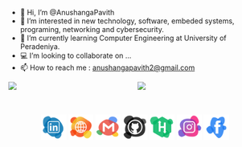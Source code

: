 - 👋 Hi, I’m @AnushangaPavith
- 👀 I’m interested in new technology, software, embeded systems, programing, networking and cybersecurity.
- 🌱 I’m currently learning Computer Engineering at University of Peradeniya.
- 💻 I’m looking to collaborate on ...
- 📫 How to reach me : anushangapavith2@gmail.com

<p>
<img align="left" width="51%" src="https://github-readme-stats.vercel.app/api?username=AnushangaPavith&count_private=true&show_icons=true&theme=default&include_all_commits=true" />

<img align="left" width="43%" src="https://github-readme-stats.vercel.app/api/top-langs/?username=AnushangaPavith&layout=compact&hide=verilog&langs_count=6" />
</p>

&nbsp;
<br />
<br />
&nbsp;

<p align="center">
  <a href="https://www.linkedin.com/in/anushanga-pavith/"><img src="png/Linkedin.png" alt="Linkedin account" style="width:50px;height:50px;"></a>
  <a href="https://sites.google.com/view/anushangapavith/home"><img src="png/web.png" alt="Website" style="width:50px;height:50px;"></a>
  <a href="mailto:anushangapavith2@gmail.com"><img src="png/Email.png" alt="e-mail" style="width:50px;height:50px;"></a>
  <a href="https://github.com/AnushangaPavith"><img src="png/Github.png" alt="Github account" style="width:50px;height:50px;"></a>
  <a href="https://www.hackerrank.com/e18_anushanga"><img src="png/HackerRank.png" alt="e-mail" style="width:50px;height:50px;"></a>
  <a href="https://www.instagram.com/anushanga_pavith?r=nametag"><img src="png/Instagram.png" alt="Instagram" style="width:50px;height:50px;"></a>
  <a href="https://www.facebook.com/anushanga.thalisha"><img src="png/Facebook.png" alt="Facebook account" style="width:50px;height:50px;"></a>
</p>
